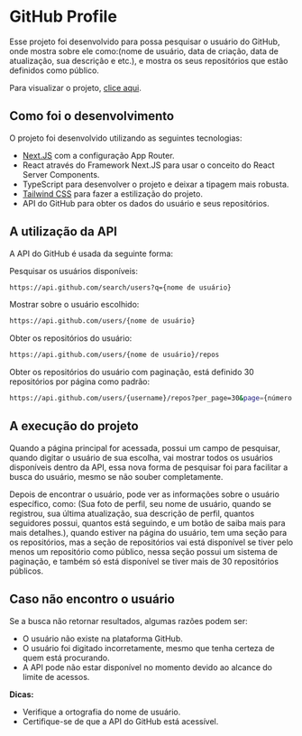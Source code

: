 # GitHub Profile

Esse projeto foi desenvolvido para possa pesquisar o usuário do GitHub, onde mostra sobre ele como:(nome de usuário, data de criação, data de atualização, sua descrição e etc.), e mostra os seus repositórios que estão definidos como público.

Para visualizar o projeto, [clice aqui](https://github-profile-lac.vercel.app).

## Como foi o desenvolvimento

O projeto foi desenvolvido utilizando as seguintes tecnologias:

- [Next.JS](https://nextjs.org/) com a configuração App Router.
- React através do Framework Next.JS para usar o conceito do React Server Components.
- TypeScript para desenvolver o projeto e deixar a tipagem mais robusta.
- [Tailwind CSS](https://tailwindcss.com/) para fazer a estilização do projeto.
- API do GitHub para obter os dados do usuário e seus repositórios.

## A utilização da API

A API do GitHub é usada da seguinte forma:

Pesquisar os usuários disponíveis:
``` bash
https://api.github.com/search/users?q={nome de usuário}
```

Mostrar sobre o usuário escolhido:
``` bash
https://api.github.com/users/{nome de usuário}
```

Obter os repositórios do usuário:
``` bash
https://api.github.com/users/{nome de usuário}/repos
```

Obter os repositórios do usuário com paginação, está definido 30 repositórios por página como padrão:
``` bash
https://api.github.com/users/{username}/repos?per_page=30&page={número de páginas}
```

## A execução do projeto

Quando a página principal for acessada, possui um campo de pesquisar, quando digitar o usuário de sua escolha, vai mostrar todos os usuários disponíveis dentro da API, essa nova forma de pesquisar foi para facilitar a busca do usuário, mesmo se não souber completamente.

Depois de encontrar o usuário, pode ver as informações sobre o usuário específico, como: (Sua foto de perfil, seu nome de usuário, quando se registrou, sua última atualização, sua descrição de perfil, quantos seguidores possui, quantos está seguindo, e um botão de saiba mais para mais detalhes.), quando estiver na página do usuário, tem uma seção para os repositórios, mas a seção de repositórios vai está disponível se tiver pelo menos um repositório como público, nessa seção possui um sistema de paginação, e também só está disponível se tiver mais de 30 repositórios públicos.

## Caso não encontro o usuário

Se a busca não retornar resultados, algumas razões podem ser:

- O usuário não existe na plataforma GitHub.
- O usuário foi digitado incorretamente, mesmo que tenha certeza de quem está procurando.
- A API pode não estar disponível no momento devido ao alcance do limite de acessos.

**Dicas:**

- Verifique a ortografia do nome de usuário.
- Certifique-se de que a API do GitHub está acessível.
